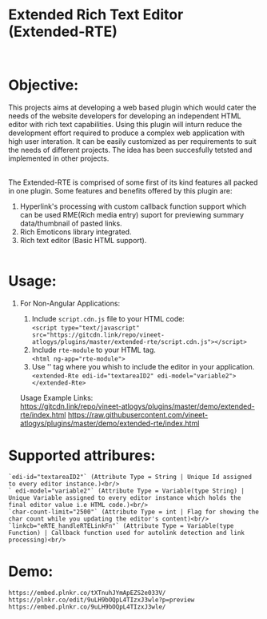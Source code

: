 # Extended Rich Text Editor (Extended-RTE)<br/><br/>

# Objective:<br/>
This projects aims at developing a web based plugin which would cater the needs of the website
developers for developing an independent HTML editor with rich text capabilities. Using this plugin
will inturn reduce the development effort required to produce a complex web application with high user
interation. It can be easily customized as per requirements to suit the needs of different projects. The
idea has been succesfully tetsted and implemented in other projects.<br/><br/>

The Extended-RTE is comprised of some first of its kind features all packed in one plugin. Some
features and benefits offered by this plugin are:<br/>
1. Hyperlink's processing with custom callback function support which can be used RME(Rich media entry) suport for previewing summary data/thumbnail of pasted links.<br/>
2. Rich Emoticons library integrated.<br/>
4. Rich text editor (Basic HTML support).<br/><br/>

# Usage:<br/>

1. For Non-Angular Applications:<br/>
    
    1. Include `script.cdn.js` file to your HTML code:<br/>
        `<script type="text/javascript" src="https://gitcdn.link/repo/vineet-atlogys/plugins/master/extended-rte/script.cdn.js"></script>`<br/>
    2. Include `rte-module` to your HTML tag.<br/>
        `<html ng-app="rte-module">`<br/>
    3. Use '<extended-Rte>' tag where you whish to include the editor in your application.<br/>
        `<extended-Rte edi-id="textareaID2" edi-model="variable2"></extended-Rte>`<br/>
    
    Usage Example Links:<br/>
    https://gitcdn.link/repo/vineet-atlogys/plugins/master/demo/extended-rte/index.html
    https://raw.githubusercontent.com/vineet-atlogys/plugins/master/demo/extended-rte/index.html

# Supported attribures:<br/>
    `edi-id="textareaID2"` (Attribute Type = String | Unique Id assigned to every editor instance.)<br/>
    ` edi-model="variable2"` (Attribute Type = Variable(type String) | Unique Variable assigned to every editor instance which holds the final editor value i.e HTML code.)<br/>
    `char-count-limit="2500"` (Attribute Type = int | Flag for showing the char count while you updating the editor's content)<br/>
    `linkcb="eRTE_handleRTELinkFn"` (Attribute Type = Variable(type Function) | Callback function used for autolink detection and link processing)<br/>

# Demo:<br/>
    https://embed.plnkr.co/tXTnuhJYmApEZS2e033V/
    https://plnkr.co/edit/9uLH9bOQpL4TIzxJ3wle?p=preview
    https://embed.plnkr.co/9uLH9bOQpL4TIzxJ3wle/